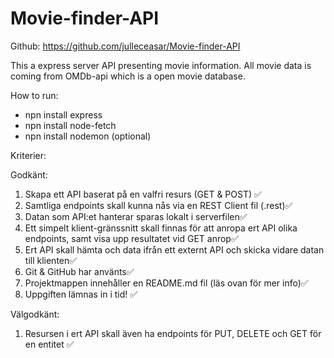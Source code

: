 # Movie-finder-API
Github: https://github.com/julleceasar/Movie-finder-API

This a express server API presenting movie information. All movie data is coming from OMDb-api which is a open movie database.

How to run:

- npn install express
- npn install node-fetch
- npn install nodemon (optional)

Kriterier:

Godkänt:

1. Skapa ett API baserat på en valfri resurs (GET & POST) ✅
2. Samtliga endpoints skall kunna nås via en REST Client fil (.rest)✅
3. Datan som API:et hanterar sparas lokalt i serverfilen✅
4. Ett simpelt klient-gränssnitt skall finnas för att anropa ert API olika endpoints, samt visa upp
resultatet vid GET anrop✅
5. Ert API skall hämta och data ifrån ett externt API och skicka vidare datan till klienten✅
6. Git & GitHub har använts✅
7. Projektmappen innehåller en README.md fil (läs ovan för mer info)✅
8. Uppgiften lämnas in i tid! ✅

Välgodkänt:

1. Resursen i ert API skall även ha endpoints för PUT, DELETE och GET för en entitet ✅

